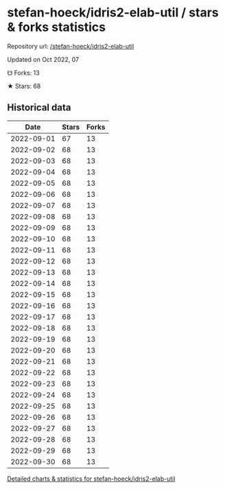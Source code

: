 # stefan-hoeck/idris2-elab-util / stars & forks statistics

Repository url: [/stefan-hoeck/idris2-elab-util](https://github.com/stefan-hoeck/idris2-elab-util)

Updated on Oct 2022, 07

☋ Forks: 13

★ Stars: 68

## Historical data
| Date | Stars | Forks |
|------|-------|-------|
| 2022-09-01 | 67 | 13 | 
| 2022-09-02 | 68 | 13 | 
| 2022-09-03 | 68 | 13 | 
| 2022-09-04 | 68 | 13 | 
| 2022-09-05 | 68 | 13 | 
| 2022-09-06 | 68 | 13 | 
| 2022-09-07 | 68 | 13 | 
| 2022-09-08 | 68 | 13 | 
| 2022-09-09 | 68 | 13 | 
| 2022-09-10 | 68 | 13 | 
| 2022-09-11 | 68 | 13 | 
| 2022-09-12 | 68 | 13 | 
| 2022-09-13 | 68 | 13 | 
| 2022-09-14 | 68 | 13 | 
| 2022-09-15 | 68 | 13 | 
| 2022-09-16 | 68 | 13 | 
| 2022-09-17 | 68 | 13 | 
| 2022-09-18 | 68 | 13 | 
| 2022-09-19 | 68 | 13 | 
| 2022-09-20 | 68 | 13 | 
| 2022-09-21 | 68 | 13 | 
| 2022-09-22 | 68 | 13 | 
| 2022-09-23 | 68 | 13 | 
| 2022-09-24 | 68 | 13 | 
| 2022-09-25 | 68 | 13 | 
| 2022-09-26 | 68 | 13 | 
| 2022-09-27 | 68 | 13 | 
| 2022-09-28 | 68 | 13 | 
| 2022-09-29 | 68 | 13 | 
| 2022-09-30 | 68 | 13 | 


[Detailed charts & statistics for stefan-hoeck/idris2-elab-util](https://reviewgithub.com/rep/stefan-hoeck/idris2-elab-util)
